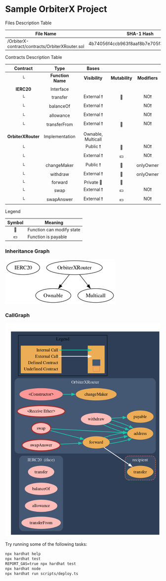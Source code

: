 # Sample OrbiterX Project

 Files Description Table


|  File Name  |  SHA-1 Hash  |
|-------------|--------------|
|  /OrbiterX-contract/contracts/OrbiterXRouter.sol | 4b74056f4ccb963f8aaf8b7e705f34865fcda829 |


 Contracts Description Table


|  Contract  |         Type        |       Bases      |                  |                 |
|:----------:|:-------------------:|:----------------:|:----------------:|:---------------:|
|     └      |  **Function Name**  |  **Visibility**  |  **Mutability**  |  **Modifiers**  |
||||||
| **IERC20** | Interface |  |||
| └ | transfer | External ❗️ | 🛑  |NO❗️ |
| └ | balanceOf | External ❗️ |   |NO❗️ |
| └ | allowance | External ❗️ |   |NO❗️ |
| └ | transferFrom | External ❗️ | 🛑  |NO❗️ |
||||||
| **OrbiterXRouter** | Implementation | Ownable, Multicall |||
| └ | <Constructor> | Public ❗️ | 🛑  |NO❗️ |
| └ | <Receive Ether> | External ❗️ |  💵 |NO❗️ |
| └ | changeMaker | Public ❗️ | 🛑  | onlyOwner |
| └ | withdraw | External ❗️ | 🛑  | onlyOwner |
| └ | forward | Private 🔐 | 🛑  | |
| └ | swap | External ❗️ |  💵 |NO❗️ |
| └ | swapAnswer | External ❗️ |  💵 |NO❗️ |


 Legend

|  Symbol  |  Meaning  |
|:--------:|-----------|
|    🛑    | Function can modify state |
|    💵    | Function is payable |

### Inheritance Graph
![image](public/image/Class.png)
### CallGraph
![image](public/image/CallGraph.png)


Try running some of the following tasks:

```shell
npx hardhat help
npx hardhat test
REPORT_GAS=true npx hardhat test
npx hardhat node
npx hardhat run scripts/deploy.ts
```